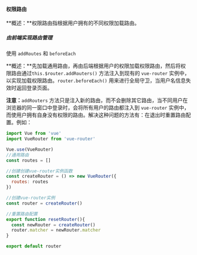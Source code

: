 #### 权限路由

**概述：**权限路由指根据用户拥有的不同权限加载路由。

##### 由前端实现路由管理

使用 `addRoutes` 和 `beforeEach`

**概述：**先加载通用路由，再由后端根据用户的权限加载权限路由，然后将权限路由通过`this.$router.addRouters()` 方法注入到现有的 `vue-router` 实例中，以实现加载权限路由。`router.beforeEach()` 用来进行全局守卫，当用户名信息失效时返回登录页面。

**注意：**`addRouters` 方法只是注入新的路由，而不会删除其它路由，当不同用户在浏览器的同一窗口中登录时，会将所有用户的路由都注入到 `vue-router` 实例中，而使用户拥有自身没有权限的路由。解决这种问题的方法有：在退出时重置路由配置。例如：

```javascript
import Vue from 'vue'
import VueRouter from 'vue-router'

Vue.use(VueRouter)
//通用路由
const routes = []

//创建创建vue-router实例函数
const createRouter = () => new VueRouter({
  routes: routes
})

//创建vue-router实例
const router = createRouter()

//重置路由配置
export function resetRouter(){
  const newRouter = createRouter()
  router.matcher = newRouter.matcher
}

export default router
```
